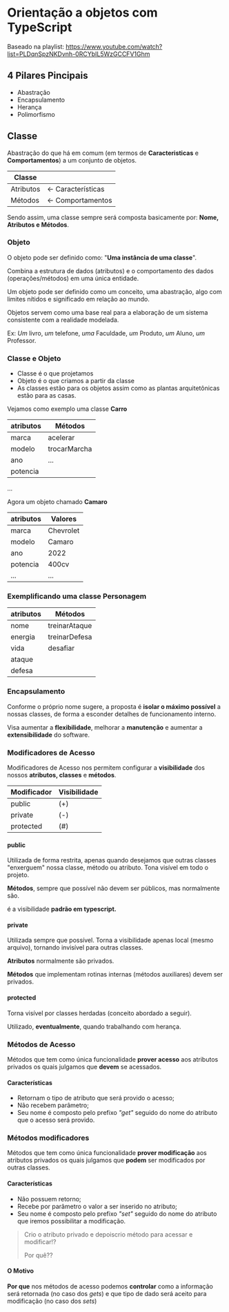 # Orientação a objetos com TypeScript

Baseado na playlist:
https://www.youtube.com/watch?list=PLDqnSpzNKDvnh-0RCYbIL5WzGCCFV1Ghm

## 4 Pilares Pincipais

- Abastração
- Encapsulamento
- Herança
- Polimorfismo

## Classe

Abastração do que há em comum (em termos de **Caracteristicas** e **Comportamentos**) a um conjunto de objetos.

Classe    | &nbsp;
--------- | ------
Atributos | <- Características
Métodos   | <- Comportamentos

Sendo assim, uma classe sempre será composta basicamente por: **Nome, Atributos e Métodos**.

### Objeto

O objeto pode ser definido como: "**Uma instância de uma classe**".

Combina a estrutura de dados (atributos) e o comportamento des dados (operações/métodos) em uma única entidade.

Um objeto pode ser definido como um conceito, uma abastração, algo com limites nítidos e significado em relação ao mundo.

Objetos servem como uma base real para a elaboração de um sistema consistente com a realidade modelada.

Ex: *Um* livro, *um* telefone, *uma* Faculdade, *um* Produto, *um* Aluno, *um* Professor.

### Classe e Objeto

- Classe é o que projetamos
- Objeto é o que criamos a partir da classe
- As classes estão para os objetos assim como as plantas arquitetônicas estão para as casas.

Vejamos como exemplo uma classe **Carro**

atributos   | Métodos
----------- | ------
marca       | acelerar
modelo      | trocarMarcha
ano         | ...
potencia    | 
...

Agora um objeto chamado **Camaro**

atributos   | Valores
----------- | ------
marca       | Chevrolet
modelo      | Camaro
ano         | 2022
potencia    | 400cv
...         |...

### Exemplificando uma classe **Personagem**

atributos   | Métodos
----------- | ------
nome        | treinarAtaque
energia     | treinarDefesa
vida        | desafiar
ataque      | 
defesa      |

### Encapsulamento

Conforme o próprio nome sugere, a proposta é **isolar o máximo possível** a nossas classes, de forma a esconder detalhes de funcionamento interno.

Visa aumentar a **flexibilidade**, melhorar a **manutenção** e aumentar a **extensibilidade** do software.

### Modificadores de Acesso

Modificadores de Acesso nos permitem configurar a **visibilidade** dos nossos **atributos, classes** e **métodos**.

Modificador | Visibilidade
----------- | ------
public      | (+)
private     | (-)
protected   | (#)

#### public

Utilizada de forma restrita, apenas quando desejamos que outras classes "enxerguem" nossa classe, método ou atributo. Tona visível em todo o projeto.

**Métodos**, sempre que possível não devem ser públicos, mas normalmente são.

é a visibilidade **padrão em typescript.**

#### private

Utilizada sempre que possível. Torna a visibilidade apenas local (mesmo arquivo), tornando invisível para outras classes.

**Atributos** normalmente são privados.

**Métodos** que implementam rotinas internas (métodos auxiliares) devem ser privados.

#### protected

Torna visível por classes herdadas (conceito abordado a seguir).

Utilizado, **eventualmente**, quando trabalhando com herança.

### Métodos de Acesso

Métodos que tem como única funcionalidade **prover acesso** aos atributos privados os quais julgamos que **devem** se acessados.

#### Características

- Retornam o tipo de atributo que será provido o acesso;
- Não recebem parâmetro;
- Seu nome é composto pelo prefixo *"get"* seguido do nome do atributo que o acesso será provido.

### Métodos modificadores

Métodos que tem como única funcionalidade **prover modificação** aos atributos privados os quais julgamos que **podem** ser modificados por outras classes.

#### Características

- Não possuem retorno;
- Recebe por parâmetro o valor a ser inserido no atributo;
- Seu nome é composto pelo prefixo *"set"* seguido do nome do atributo que iremos possibilitar a modificação.

> Crio o atributo privado e depoiscrio método para acessar e modificar!?
> 
> Por quê??

#### O Motivo

**Por que** nos métodos de acesso podemos **controlar** como a informação será retornada (no caso dos *gets*) e que tipo de dado será aceito para modificação (no caso dos *sets*)

